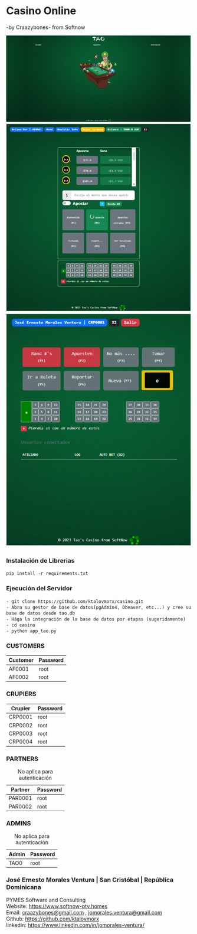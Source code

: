 # Casino Online
-by Craazybones- from Softnow

<link href="https://cdn.jsdelivr.net/npm/bootstrap@5.3.3/dist/css/bootstrap.min.css" rel="stylesheet">


![Alt text](https://github.com/ktalovmorx/casino/blob/main/front_end.png?raw=true)
![Alt text](https://github.com/ktalovmorx/casino/blob/main/front_end3.PNG?raw=true)
![Alt text](https://github.com/ktalovmorx/casino/blob/main/front_end4.png?raw=true)

<h3>Instalación de Librerias</h3>

```
pip install -r requirements.txt
```

<h3>Ejecución del Servidor</h3>

```
- git clone https://github.com/ktalovmorx/casino.git
- Abra su gestor de base de datos(pgAdmin4, Dbeaver, etc...) y cree su base de datos desde tao.db
- Hága la integración de la base de datos por etapas (sugeridamente)
- cd casino
- python app_tao.py
```

<h3>CUSTOMERS</h3>
<table class="table">
    <thead>
        <th>Customer</th>
        <th>Password</th>
    </thead>
    <tbody>
        <tr>
            <td>AF0001</td>
            <td>root</td>
        </tr>
        <tr>
            <td>AF0002</td>
            <td>root</td>
        </tr>
    </tbody>
</table>

<h3>CRUPIERS</h3>
<table class="table">
    <thead>
        <th>Crupier</th>
        <th>Password</th>
    </thead>
    <tbody>
        <tr>
            <td>CRP0001</td>
            <td>root</td>
        </tr>
        <tr>
            <td>CRP0002</td>
            <td>root</td>
        </tr>
        <tr>
            <td>CRP0003</td>
            <td>root</td>
        </tr>
        <tr>
            <td>CRP0004</td>
            <td>root</td>
        </tr>
    </tbody>
</table>

<h3>PARTNERS</h3>
<table class="table">
    <caption>No aplica para autenticación</caption>
    <thead>
        <th>Partner</th>
        <th>Password</th>
    </thead>
    <tbody>
        <tr>
            <td>PAR0001</td>
            <td>root</td>
        </tr>
        <tr>
            <td>PAR0002</td>
            <td>root</td>
        </tr>
    </tbody>
</table>

<h3>ADMINS</h3>
<table class="table">
    <caption>No aplica para autenticación</caption>
    <thead>
        <th>Admin</th>
        <th>Password</th>
    </thead>
    <tbody>
        <tr>
            <td>TAO0</td>
            <td>root</td>
        </tr>
    </tbody>
</table>

<h3>José Ernesto Morales Ventura | San Cristóbal | República Dominicana</h3>

<span><span class="badge bg-primary">PYMES</span> Software and Consulting</span><br>
Website: <a href="https://www.softnow-ptv.homes" target="_blank">https://www.softnow-ptv.homes</a><br>
Email: <a href="mailto:craazybones@gmail.com , jomorales.ventura@gmail.com" target="_blank">craazybones@gmail.com , jomorales.ventura@gmail.com</a><br>
Github: <a href="https://github.com/ktalovmorx" target="_blank">https://github.com/ktalovmorx</a><br>
linkedin: <a href="https://www.linkedin.com/in/jomorales-ventura/" target="_blank">https://www.linkedin.com/in/jomorales-ventura/</a><br>


